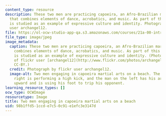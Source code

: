 ```yaml
---
content_type: resource
description: These two men are practicing capoeira, an Afro-Brazilian martial art
  that combines elements of dance, acrobatics, and music. As part of this class, capoeira
  is studied as an example of expressive culture and identity. Photograph by flickr
  user archangel12.
file: https://ol-ocw-studio-app-qa.s3.amazonaws.com/courses/21a-00-introduction-to-anthropology-spring-2013/98b1ffd51ccde7c50c91e1efc3e3147d_21A-00S13.jpg
file_type: image/jpeg
image_metadata:
  caption: These two men are practicing capoeira, an Afro-Brazilian martial art that
    combines elements of dance, acrobatics, and music. As part of this class, capoeira
    is studied as an example of expressive culture and identity. (Photograph courtesy
    of flickr user [archangel12](http://www.flickr.com/photos/archangel12/6847472802/).
    CC-BY.)
  credit: Photograph by flickr user archangel12.
  image-alt: Two men engaging in capoeira martial arts on a beach. The man on the
    right is performing a high kick, and the man on the left has his arms extended
    upward and is using his foot to trip his opponent.
learning_resource_types: []
ocw_type: OCWImage
resourcetype: Image
title: Two men engaging in capoeira martial arts on a beach
uid: 98b1ffd5-1ccd-e7c5-0c91-e1efc3e3147d
---
```


